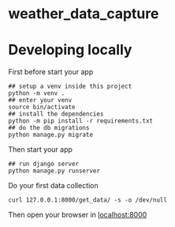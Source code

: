 # weather_data_capture

# Developing locally

First before start your app

```shell
## setup a venv inside this project
python -m venv .
## enter your venv
source bin/activate
## install the dependencies
python -m pip install -r requirements.txt
## do the db migrations
python manage.py migrate
```

Then start your app

```shell
## run django server
python manage.py runserver
```

Do your first data collection

```shell
curl 127.0.0.1:8000/get_data/ -s -o /dev/null
```

Then open your browser in [localhost:8000](http://127.0.0.1:8000)
